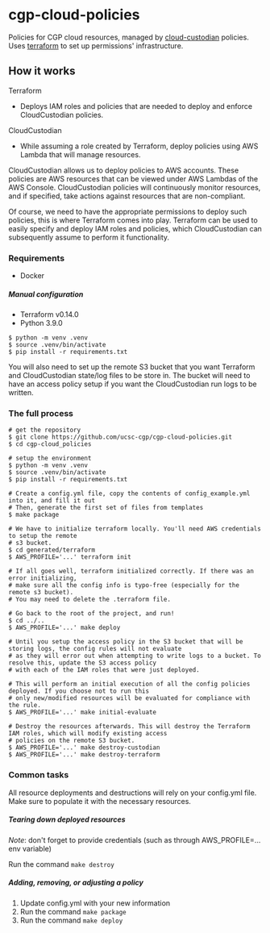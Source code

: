 # cgp-cloud-policies

Policies for CGP cloud resources, managed by [cloud-custodian] policies. Uses [terraform] to set up permissions' infrastructure.

  [cloud-custodian]: https://github.com/cloud-custodian/cloud-custodian
  [terraform]: https://github.com/hashicorp/terraform

## How it works

Terraform
* Deploys IAM roles and policies that are needed to deploy and enforce CloudCustodian policies.

CloudCustodian
* While assuming a role created by Terraform, deploy policies using AWS Lambda that will manage resources.

CloudCustodian allows us to deploy policies to AWS accounts. These policies are AWS resources
that can be viewed under AWS Lambdas of the AWS Console. CloudCustodian policies will continuously monitor resources,
and if specified, take actions against resources that are non-compliant. 

Of course, we need to have the appropriate permissions to deploy such policies, this is where Terraform comes into play. 
Terraform can be used to easily specify and deploy IAM roles and policies, 
which CloudCustodian can subsequently assume to perform it functionality.

### Requirements
* Docker

##### Manual configuration
* Terraform v0.14.0
* Python 3.9.0

```console
$ python -m venv .venv
$ source .venv/bin/activate
$ pip install -r requirements.txt
```

You will also need to set up the remote S3 bucket that you want Terraform and CloudCustodian state/log files to be store
in. The bucket will need to have an access policy setup if you want the CloudCustodian run logs to be written.

### The full process
```console
# get the repository
$ git clone https://github.com/ucsc-cgp/cgp-cloud-policies.git
$ cd cgp-cloud_policies

# setup the environment
$ python -m venv .venv
$ source .venv/bin/activate
$ pip install -r requirements.txt

# Create a config.yml file, copy the contents of config_example.yml into it, and fill it out
# Then, generate the first set of files from templates
$ make package

# We have to initialize terraform locally. You'll need AWS credentials to setup the remote
# s3 bucket.
$ cd generated/terraform
$ AWS_PROFILE='...' terraform init

# If all goes well, terraform initialized correctly. If there was an error initializing,
# make sure all the config info is typo-free (especially for the remote s3 bucket).
# You may need to delete the .terraform file.

# Go back to the root of the project, and run!
$ cd ../..
$ AWS_PROFILE='...' make deploy

# Until you setup the access policy in the S3 bucket that will be storing logs, the config rules will not evaluate
# as they will error out when attempting to write logs to a bucket. To resolve this, update the S3 access policy
# with each of the IAM roles that were just deployed.

# This will perform an initial execution of all the config policies deployed. If you choose not to run this
# only new/modified resources will be evaluated for compliance with the rule.
$ AWS_PROFILE='...' make initial-evaluate

# Destroy the resources afterwards. This will destroy the Terraform IAM roles, which will modify existing access
# policies on the remote S3 bucket.
$ AWS_PROFILE='...' make destroy-custodian
$ AWS_PROFILE='...' make destroy-terraform

```

### Common tasks
All resource deployments and destructions will rely on your config.yml file. Make sure to populate it with the necessary resources.

#####  Tearing down deployed resources
*Note*: don't forget to provide credentials (such as through AWS_PROFILE=... env variable)

Run the command ```make destroy```

##### Adding, removing, or adjusting a policy
1. Update config.yml with your new information
2. Run the command ```make package```
3. Run the command ```make deploy```
